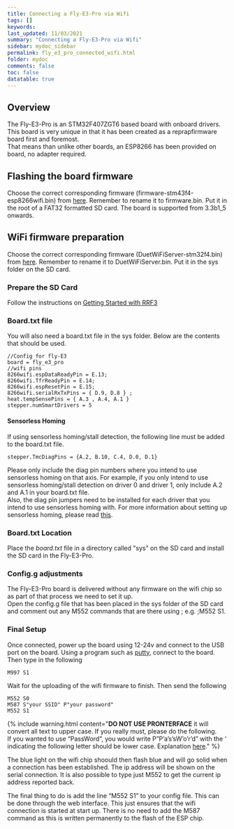 ```yaml
---
title: Connecting a Fly-E3-Pro via Wifi
tags: []
keywords: 
last_updated: 11/03/2021
summary: "Connecting a Fly-E3-Pro via Wifi"
sidebar: mydoc_sidebar
permalink: fly_e3_pro_connected_wifi.html
folder: mydoc
comments: false
toc: false
datatable: true
---
```


## Overview

The Fly-E3-Pro is an STM32F407ZGT6 based board with onboard drivers.  
This board is very unique in that it has been created as a reprapfirmware board first and foremost.  
That means than unlike other boards, an ESP8266 has been provided on board, no adapter required.  

## Flashing the board firmware

Choose the correct corresponding firmware (firmware-stm43f4-esp8266wifi.bin) from [here](https://github.com/gloomyandy/RepRapFirmware/releases). Remember to rename it to firmware.bin. Put it in the root of a FAT32 formatted SD card. The board is supported from 3.3b1_5 onwards.    

## WiFi firmware preparation
Choose the correct corresponding firmware (DuetWiFiServer-stm32f4.bin) from [here](https://github.com/gloomyandy/DuetWiFiSocketServer/releases). Remember to rename it to DuetWiFiServer.bin. Put it in the sys folder on the SD card.  

### Prepare the SD Card

Follow the instructions on [Getting Started with RRF3](getting_started.html)

### Board.txt file

You will also need a board.txt file in the sys folder. Below are the contents that should be used.

```
//Config for fly-E3
board = fly_e3_pro
//wifi pins
8266wifi.espDataReadyPin = E.13;
8266wifi.TfrReadyPin = E.14;
8266wifi.espResetPin = E.15;
8266wifi.serialRxTxPins = { D.9, D.8 } ;
heat.tempSensePins = { A.3 , A.4, A.1 }
stepper.numSmartDrivers = 5
```

#### Sensorless Homing

If using sensorless homing/stall detection, the following line must be added to the board.txt file.
```
stepper.TmcDiagPins = {A.2, B.10, C.4, D.0, D.1}
```
Please only include the diag pin numbers where you intend to use sensorless homing on that axis. For example, if you only intend to use sensorless homing/stall detection on driver 0 and driver 1, only include A.2 and A.1 in your board.txt file.  
Also, the diag pin jumpers need to be installed for each driver that you intend to use sensorless homing with.
For more information about setting up sensorless homing, please read [this](sensorless.html).  

### Board.txt Location

Place the *board.txt* file in a directory called "sys" on the SD card and install the SD card in the Fly-E3-Pro.   

### Config.g adjustments

The Fly-E3-Pro board is delivered without any firmware on the wifi chip so as part of that process we need to set it up.  
Open the config.g file that has been placed in the sys folder of the SD card and comment out any M552 commands that are there using ; e.g. ;M552 S1.  

### Final Setup

Once connected, power up the board using 12-24v and connect to the USB port on the board. Using a program such as [putty](https://www.chiark.greenend.org.uk/~sgtatham/putty/), connect to the board.  
Then type in the following

```
M997 S1
```
Wait for the uploading of the wifi firmware to finish. Then send the following
```
M552 S0
M587 S"your SSID" P"your password"
M552 S1
```

{% include warning.html content="**DO NOT USE PRONTERFACE** it will convert all text to upper case. If you really must, please do the following. <br/>  If you wanted to use “PassWord”, you would write P”P’a’s’sW’o’r’d” with the ‘ indicating the following letter should be lower case. Explanation [here](https://duet3d.dozuki.com/Wiki/Gcode#Section_M587_Add_WiFi_host_network_to_remembered_list_or_list_remembered_networks)." %}

The blue light on the wifi chip shoould then flash blue and will go solid when a connection has been established. The ip address will be shown on the serial connection. It is also possible to type just M552 to get the current ip address reported back.

The final thing to do is add the line “M552 S1” to your config file. This can be done through the web interface. This just ensures that the wifi connection is started at start up. There is no need to add the M587 command as this is written permanently to the flash of the ESP chip.